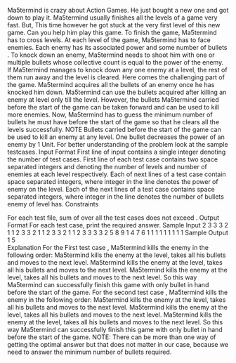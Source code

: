 Ma5termind is crazy about Action Games. He just bought a new one and got down to play it. Ma5termind usually finishes all the levels of a game very fast. But, This time however he got stuck at the very first level of this new game. Can you help him play this game.
To finish the game, Ma5termind has to cross  levels. At each level of the game, Ma5termind has to face  enemies. Each enemy has its associated power  and some number of bullets . To knock down an enemy, Ma5termind needs to shoot him with one or multiple bullets whose collective count is equal to the power of the enemy. If Ma5termind manages to knock down any one enemy at a level, the rest of them run away and the level is cleared.
Here comes the challenging part of the game. 
Ma5termind acquires all the bullets of an enemy once he has knocked him down. Ma5termind can use the bullets acquired after killing an enemy at  level only till the  level.
However, the bullets Ma5termind carried before the start of the game can be taken forward and can be used to kill more enemies.
Now, Ma5termind has to guess the minimum number of bullets he must have before the start of the game so that he clears all the  levels successfully.
NOTE
Bullets carried before the start of the game can be used to kill an enemy at any level.
One bullet decreases the power of an enemy by 1 Unit.
For better understanding of the problem look at the sample testcases.
Input Format
First line of input contains a single integer  denoting the number of test cases. 
First line of each test case contains two space separated integers  and  denoting the number of levels and number of enemies at each level respectively. 
Each of next  lines of a test case contain  space separated integers, where  integer in the  line denotes the power of  enemy on the  level. 
Each of the next  lines of a test case contains  space separated integers, where  integer in the  line denotes the number of bullets   enemy of  level has.
Constraints 
 
 
 
 
For each test file, sum of  over all the test cases does not exceed .
Output Format
For each test case, print the required answer.
Sample Input
2
3 3
3 2 1 
1 2 3
3 2 1
1 2 3
3 2 1
1 2 3
3 3 
3 2 5 
8 9 1 
4 7 6 
1 1 1 
1 1 1 
1 1 1 
Sample Output
1
5   
Explanation
For the First test case , Ma5termind kills the enemy in the following order:
Ma5termind kills the  enemy at the  level, takes all his bullets and moves to the next level.
Ma5termind kills the  enemy at the  level, takes all his bullets and moves to the next level.
Ma5termind kills the  enemy at the  level, takes all his bullets and moves to the next level.
So this way Ma5termind can successfully finish this game with only  bullet in hand before the start of the game.
For the second test case , Ma5termind kills the enemy in the following order:
Ma5termind kills the  enemy at the  level, takes all his bullets and moves to the next level.
Ma5termind kills the  enemy at the  level, takes all his bullets and moves to the next level.
Ma5termind kills the  enemy at the  level, takes all his bullets and moves to the next level.
So this way Ma5termind can successfully finish this game with only  bullet in hand before the start of the game.
NOTE: 
There can be more than one way of getting the optimal answer but that does not matter in our case, because we need to answer the minimum number of bullets required.
